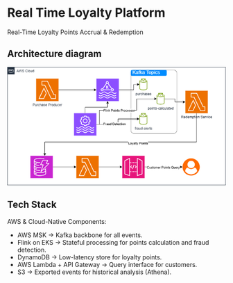 # Real Time Loyalty Platform
Real-Time Loyalty Points Accrual &amp; Redemption

## Architecture diagram

![Architecture Diagram](real-time-loyalty-platform.drawio.png "Architecture Diagram")

## Tech Stack
AWS & Cloud-Native Components:

- AWS MSK → Kafka backbone for all events.
- Flink on EKS → Stateful processing for points calculation and fraud detection.
- DynamoDB → Low-latency store for loyalty points.
- AWS Lambda + API Gateway → Query interface for customers.
- S3 → Exported events for historical analysis (Athena).
